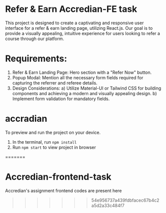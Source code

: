 # Refer & Earn Accredian-FE task
  This project is designed to create a captivating and responsive user interface for a refer & earn landing page, utilizing React.js. Our goal is to provide a visually 
  appealing, intuitive experience for users looking to refer a course through our platform.

# Requirements:
1. Refer & Earn Landing Page:
   Hero section with a "Refer Now" button.
2. Popup Modal:
   Mention all the necessary form fields required for capturing the referrer 
   and referee details.
3. Design Considerations:
   a) Utilize Material-UI or Tailwind CSS for building components and 
      achieving a modern and visually appealing design.
   b) Implement form validation for mandatory fields.
  # accradian

  To preview and run the project on your device.
  1) In the terminal, run `npm install`
  2) Run `npm start` to view project in browser
  
=======
# Accredian-frontend-task
Accredian's assignment frontend codes are present here
>>>>>>> 54e956737a439fdbfacec67b4c2a5d2a33c484f7
